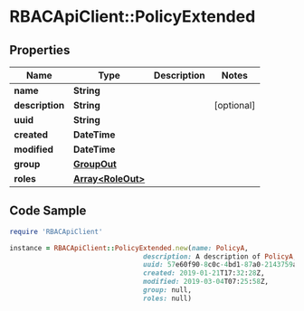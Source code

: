 # RBACApiClient::PolicyExtended

## Properties

Name | Type | Description | Notes
------------ | ------------- | ------------- | -------------
**name** | **String** |  | 
**description** | **String** |  | [optional] 
**uuid** | **String** |  | 
**created** | **DateTime** |  | 
**modified** | **DateTime** |  | 
**group** | [**GroupOut**](GroupOut.md) |  | 
**roles** | [**Array&lt;RoleOut&gt;**](RoleOut.md) |  | 

## Code Sample

```ruby
require 'RBACApiClient'

instance = RBACApiClient::PolicyExtended.new(name: PolicyA,
                                 description: A description of PolicyA,
                                 uuid: 57e60f90-8c0c-4bd1-87a0-2143759aae1c,
                                 created: 2019-01-21T17:32:28Z,
                                 modified: 2019-03-04T07:25:58Z,
                                 group: null,
                                 roles: null)
```


